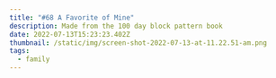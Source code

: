 ```yaml
---
title: "#68 A Favorite of Mine"
description: Made from the 100 day block pattern book
date: 2022-07-13T15:23:23.402Z
thumbnail: /static/img/screen-shot-2022-07-13-at-11.22.51-am.png
tags:
  - family
---
```

